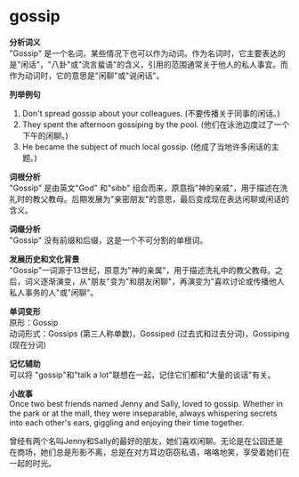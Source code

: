 # gossip

**分析词义**  
"Gossip" 是一个名词，某些情况下也可以作为动词。作为名词时，它主要表达的是"闲话"，"八卦"或"流言蜚语"的含义，引用的范围通常关于他人的私人事宜。而作为动词时，它的意思是"闲聊"或"说闲话"。

  

**列举例句**

  

1.  Don't spread gossip about your colleagues. (不要传播关于同事的闲话。)
2.  They spent the afternoon gossiping by the pool. (他们在泳池边度过了一个下午的闲聊。)
3.  He became the subject of much local gossip. (他成了当地许多闲话的主题。)

  

**词根分析**  
"Gossip" 是由英文"God" 和"sibb" 组合而来，原意指"神的亲戚"，用于描述在洗礼时的教父教母。后期发展为"亲密朋友"的意思，最后变成现在表达闲聊或闲话的含义。

  

**词缀分析**  
"Gossip" 没有前缀和后缀，这是一个不可分割的单根词。

  

**发展历史和文化背景**  
"Gossip"一词源于13世纪，原意为"神的亲属"，用于描述洗礼中的教父教母。之后，词义逐渐演变，从"朋友"变为"和朋友闲聊"，再演变为"喜欢讨论或传播他人私人事务的人"或"闲聊"。

  

**单词变形**  
原形：Gossip  
动词形式：Gossips (第三人称单数)，Gossiped (过去式和过去分词)，Gossiping (现在分词)

  

**记忆辅助**  
可以将 "gossip"和"talk a lot"联想在一起，记住它们都和"大量的谈话"有关。

  

**小故事**  
Once two best friends named Jenny and Sally, loved to gossip. Whether in the park or at the mall, they were inseparable, always whispering secrets into each other's ears, giggling and enjoying their time together.

  

曾经有两个名叫Jenny和Sally的最好的朋友，她们喜欢闲聊。无论是在公园还是在商场，她们总是形影不离，总是在对方耳边窃窃私语，咯咯地笑，享受着她们在一起的时光。
